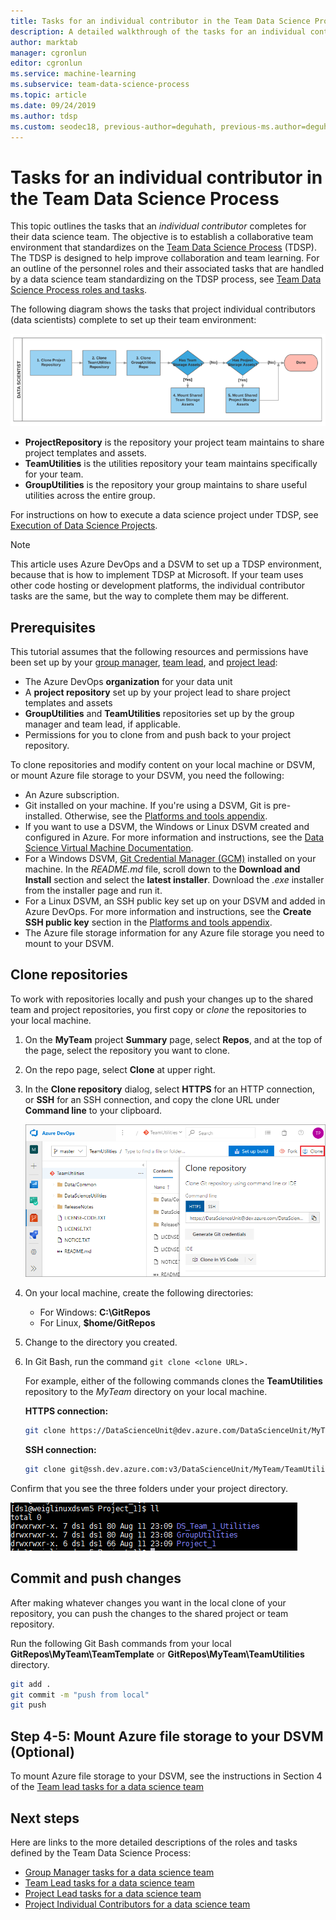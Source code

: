 ```yaml
---
title: Tasks for an individual contributor in the Team Data Science Process
description: A detailed walkthrough of the tasks for an individual contributor on a data science team project.
author: marktab
manager: cgronlun
editor: cgronlun
ms.service: machine-learning
ms.subservice: team-data-science-process
ms.topic: article
ms.date: 09/24/2019
ms.author: tdsp
ms.custom: seodec18, previous-author=deguhath, previous-ms.author=deguhath
---
```


# Tasks for an individual contributor in the Team Data Science Process

This topic outlines the tasks that an *individual contributor* completes for their data science team. The objective is to establish a collaborative team environment that standardizes on the [Team Data Science Process](overview.md) (TDSP). The TDSP is designed to help improve collaboration and team learning. For an outline of the personnel roles and their associated tasks that are handled by a data science team standardizing on the TDSP process, see [Team Data Science Process roles and tasks](roles-tasks.md).

The following diagram shows the tasks that project individual contributors (data scientists) complete to set up their team environment:

![Individual contributor tasks](./media/project-ic-tasks/project-ic-1-tdsp-data-scientist.png)

- **ProjectRepository** is the repository your project team maintains to share project templates and assets.
- **TeamUtilities** is the utilities repository your team maintains specifically for your team. 
- **GroupUtilities** is the repository your group maintains to share useful utilities across the entire group. 

For instructions on how to execute a data science project under TDSP, see [Execution of Data Science Projects](project-execution.md). 

> [!NOTE] 
> This article uses Azure DevOps and a DSVM to set up a TDSP environment, because that is how to implement TDSP at Microsoft. If your team uses other code hosting or development platforms, the individual contributor tasks are the same, but the way to complete them may be different.

## Prerequisites

This tutorial assumes that the following resources and permissions have been set up by your [group manager](group-manager-tasks.md), [team lead](), and [project lead]():

- The Azure DevOps **organization** for your data unit
- A **project repository** set up by your project lead to share project templates and assets
- **GroupUtilities** and **TeamUtilities** repositories set up by the group manager and team lead, if applicable.
- Permissions for you to clone from and push back to your project repository. 

To clone repositories and modify content on your local machine or DSVM, or mount Azure file storage to your DSVM, you need the following:

- An Azure subscription.
- Git installed on your machine. If you're using a DSVM, Git is pre-installed. Otherwise, see the [Platforms and tools appendix](platforms-and-tools.md#appendix).
- If you want to use a DSVM, the Windows or Linux DSVM created and configured in Azure. For more information and instructions, see the [Data Science Virtual Machine Documentation](/azure/machine-learning/data-science-virtual-machine/).
- For a Windows DSVM, [Git Credential Manager (GCM)](https://github.com/Microsoft/Git-Credential-Manager-for-Windows) installed on your machine. In the *README.md* file, scroll down to the **Download and Install** section and select the **latest installer**. Download the *.exe* installer from the installer page and run it. 
- For a Linux DSVM, an SSH public key set up on your DSVM and added in Azure DevOps. For more information and instructions, see the **Create SSH public key** section in the [Platforms and tools appendix](platforms-and-tools.md#appendix). 
- The Azure file storage information for any Azure file storage you need to mount to your DSVM. 

## Clone repositories

To work with repositories locally and push your changes up to the shared team and project repositories, you first copy or *clone* the repositories to your local machine. 
   
1. On the **MyTeam** project **Summary** page, select **Repos**, and at the top of the page, select the repository you want to clone.
   
1. On the repo page, select **Clone** at upper right.
   
1. In the **Clone repository** dialog, select **HTTPS** for an HTTP connection, or **SSH** for an SSH connection, and copy the clone URL under **Command line** to your clipboard.
   
   ![Clone repo](./media/team-lead-tasks/clone.png)
   
1. On your local machine, create the following directories:
   
   - For Windows: **C:\GitRepos**
   - For Linux, **$home/GitRepos**
   
1. Change to the directory you created.
   
1. In Git Bash, run the command `git clone <clone URL>.`
   
   For example, either of the following commands clones the **TeamUtilities** repository to the *MyTeam* directory on your local machine. 
   
   **HTTPS connection:**
   
   ```bash
   git clone https://DataScienceUnit@dev.azure.com/DataScienceUnit/MyTeam/_git/TeamUtilities
   ```
   
   **SSH connection:**
   
   ```bash
   git clone git@ssh.dev.azure.com:v3/DataScienceUnit/MyTeam/TeamUtilities
   ```

Confirm that you see the three folders under your project directory.

![5](./media/project-ic-tasks/project-ic-5-three-repo-cloned-to-ic-linux.png)

## Commit and push changes

After making whatever changes you want in the local clone of your repository, you can push the changes to the shared project or team repository. 

Run the following Git Bash commands from your local **GitRepos\MyTeam\TeamTemplate** or **GitRepos\MyTeam\TeamUtilities** directory.

```bash
git add .
git commit -m "push from local"
git push
```

## Step 4-5: Mount Azure file storage to your DSVM (Optional)

To mount Azure file storage to your DSVM, see the instructions in Section 4 of the [Team lead tasks for a data science team](team-lead-tasks.md)

## Next steps

Here are links to the more detailed descriptions of the roles and tasks defined by the Team Data Science Process:

- [Group Manager tasks for a data science team](group-manager-tasks.md)
- [Team Lead tasks for a data science team](team-lead-tasks.md)
- [Project Lead tasks for a data science team](project-lead-tasks.md)
- [Project Individual Contributors for a data science team](project-ic-tasks.md)

